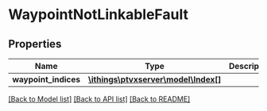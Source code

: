 # WaypointNotLinkableFault

## Properties
Name | Type | Description | Notes
------------ | ------------- | ------------- | -------------
**waypoint_indices** | [**\ithings\ptvxserver\model\Index[]**](Index.md) |  | [optional] 

[[Back to Model list]](../../README.md#documentation-for-models) [[Back to API list]](../../README.md#documentation-for-api-endpoints) [[Back to README]](../../README.md)

